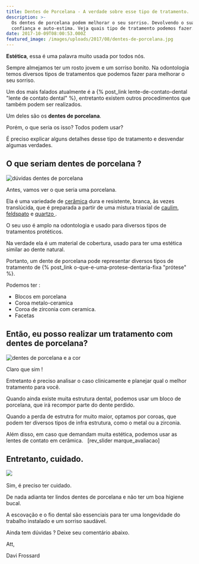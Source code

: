 ```yaml
---
title: Dentes de Porcelana - A verdade sobre esse tipo de tratamento.
description: >-
  Os dentes de porcelana podem melhorar o seu sorriso. Devolvendo o sua
  confiança e auto-estima. Veja quais tipo de tratamento podemos fazer.
date: 2017-10-09T08:00:53.000Z
featured_image: /images/uploads/2017/08/dentes-de-porcelana.jpg
---
```

**Estética**, essa é uma palavra muito usada por todos nós. 

Sempre almejamos ter um rosto jovem e um sorriso bonito. Na odontologia temos diversos tipos de tratamentos que podemos fazer para melhorar o seu sorriso. 

Um dos mais falados atualmente é a {% post_link lente-de-contato-dental "lente de contato dental" %}, entretanto existem outros procedimentos que também podem ser realizados. 

Um deles são os **dentes de porcelana**. 

Porém, o que seria os isso? Todos podem usar? 

É preciso explicar alguns detalhes desse tipo de tratamento e desvendar algumas verdades.

## **O que seriam dentes de porcelana ?**

![dúvidas dentes de porcelana](/images/uploads/2017/08/dentes-de-porcelana-sorriso.jpg) 

Antes, vamos ver o que seria uma porcelana. 

Ela é uma variedade de [cerâmica](https://pt.wikipedia.org/wiki/Cer%C3%A2mica) dura e resistente, branca, às vezes translúcida, que é preparada a partir de uma mistura triaxial de [caulim](https://pt.wikipedia.org/wiki/Caulim), [feldspato](https://pt.wikipedia.org/wiki/Feldspato) e [quartzo ](https://pt.wikipedia.org/wiki/Quartzo).

O seu uso é amplo na odontologia e usado para diversos tipos de tratamentos protéticos. 

Na verdade ela é um material de cobertura, usado para ter uma estética similar ao dente natural. 

Portanto, um dente de porcelana pode representar diversos tipos de tratamento de {% post_link o-que-e-uma-protese-dentaria-fixa "prótese" %}. 

Podemos ter :

* Blocos em porcelana
* Coroa metalo-ceramica
* Coroa de zirconia com ceramica.
* Facetas

## **Então, eu posso realizar um tratamento com dentes de porcelana?**

![dentes de porcelana e a cor](/images/uploads/2017/08/dentes-de-porcelana-cor.jpg) 

Claro que sim ! 

Entretanto é preciso analisar o caso clinicamente e planejar qual o melhor tratamento para você. 

Quando ainda existe muita estrutura dental, podemos usar um bloco de porcelana, que irá recompor parte do dente perdido. 

Quando a perda de estrutra for muito maior, optamos por coroas, que podem ter diversos tipos de infra estrutura, como o metal ou a zirconia. 

Além disso, em caso que demandam muita estética, podemos usar as lentes de contato em cerâmica.   \[rev_slider marque_avaliacao]  

## **Entretanto, cuidado.**

![](/images/uploads/2017/08/dentes-de-porcelana-estetica.jpg)   

Sim, é preciso ter cuidado. 

De nada adianta ter lindos dentes de porcelana e não ter um boa higiene bucal. 

A escovação e o fio dental são essenciais para ter uma longevidade do trabalho instalado e um sorriso saudável.

Ainda tem dúvidas ? Deixe seu comentário abaixo.

Att, 

Davi Frossard
